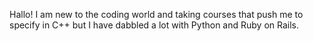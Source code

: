 Hallo! I am new to the coding world and taking courses that push me to specify in C++ but I have dabbled a lot with Python and Ruby on Rails.
